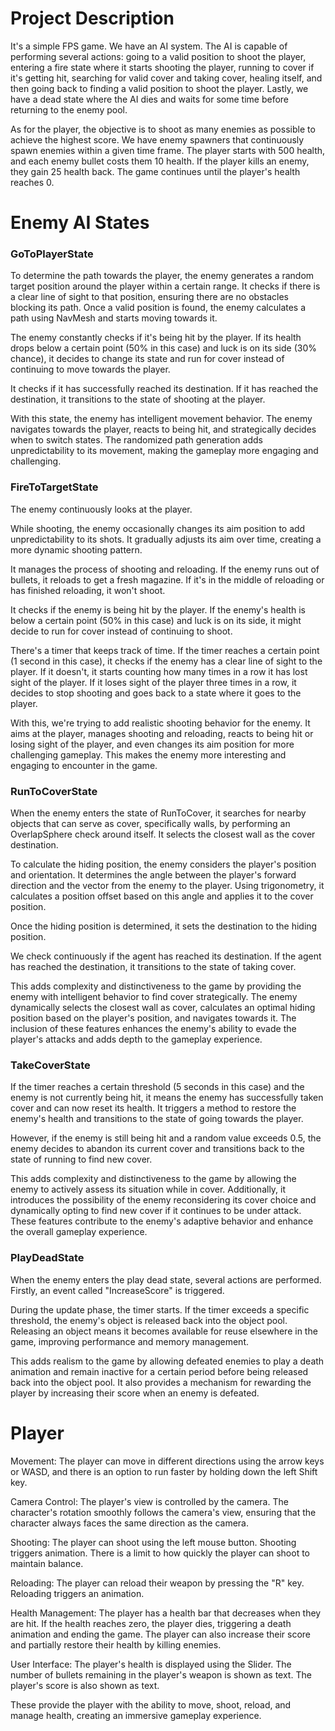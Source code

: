 # Project Description
It's a simple FPS game. We have an AI system. The AI is capable of performing several actions: going to a valid position to shoot the player, entering a fire state where it starts shooting the player, running to cover if it's getting hit, searching for valid cover and taking cover, healing itself, and then going back to finding a valid position to shoot the player. Lastly, we have a dead state where the AI dies and waits for some time before returning to the enemy pool.

As for the player, the objective is to shoot as many enemies as possible to achieve the highest score. We have enemy spawners that continuously spawn enemies within a given time frame. The player starts with 500 health, and each enemy bullet costs them 10 health. If the player kills an enemy, they gain 25 health back. The game continues until the player's health reaches 0.

# Enemy AI States

### GoToPlayerState
To determine the path towards the player, the enemy generates a random target position around the player within a certain range. It checks if there is a clear line of sight to that position, ensuring there are no obstacles blocking its path. Once a valid position is found, the enemy calculates a path using NavMesh and starts moving towards it.

The enemy constantly checks if it's being hit by the player. If its health drops below a certain point (50% in this case) and luck is on its side (30% chance), it decides to change its state and run for cover instead of continuing to move towards the player.

It checks if it has successfully reached its destination. If it has reached the destination, it transitions to the state of shooting at the player.

With this state, the enemy has intelligent movement behavior. The enemy navigates towards the player, reacts to being hit, and strategically decides when to switch states. The randomized path generation adds unpredictability to its movement, making the gameplay more engaging and challenging.
### FireToTargetState
The enemy continuously looks at the player.

While shooting, the enemy occasionally changes its aim position to add unpredictability to its shots. It gradually adjusts its aim over time, creating a more dynamic shooting pattern.

It manages the process of shooting and reloading. If the enemy runs out of bullets, it reloads to get a fresh magazine. If it's in the middle of reloading or has finished reloading, it won't shoot.

It checks if the enemy is being hit by the player. If the enemy's health is below a certain point (50% in this case) and luck is on its side, it might decide to run for cover instead of continuing to shoot.

There's a timer that keeps track of time. If the timer reaches a certain point (1 second in this case), it checks if the enemy has a clear line of sight to the player. If it doesn't, it starts counting how many times in a row it has lost sight of the player. If it loses sight of the player three times in a row, it decides to stop shooting and goes back to a state where it goes to the player.

With this, we're trying to add realistic shooting behavior for the enemy. It aims at the player, manages shooting and reloading, reacts to being hit or losing sight of the player, and even changes its aim position for more challenging gameplay. This makes the enemy more interesting and engaging to encounter in the game.
### RunToCoverState
When the enemy enters the state of RunToCover, it searches for nearby objects that can serve as cover, specifically walls, by performing an OverlapSphere check around itself. It selects the closest wall as the cover destination.

To calculate the hiding position, the enemy considers the player's position and orientation. It determines the angle between the player's forward direction and the vector from the enemy to the player. Using trigonometry, it calculates a position offset based on this angle and applies it to the cover position.

Once the hiding position is determined, it sets the destination to the hiding position.

We check continuously if the agent has reached its destination. If the agent has reached the destination, it transitions to the state of taking cover.

This adds complexity and distinctiveness to the game by providing the enemy with intelligent behavior to find cover strategically. The enemy dynamically selects the closest wall as cover, calculates an optimal hiding position based on the player's position, and navigates towards it. The inclusion of these features enhances the enemy's ability to evade the player's attacks and adds depth to the gameplay experience.
### TakeCoverState
If the timer reaches a certain threshold (5 seconds in this case) and the enemy is not currently being hit, it means the enemy has successfully taken cover and can now reset its health. It triggers a method to restore the enemy's health and transitions to the state of going towards the player.

However, if the enemy is still being hit and a random value exceeds 0.5, the enemy decides to abandon its current cover and transitions back to the state of running to find new cover.

This adds complexity and distinctiveness to the game by allowing the enemy to actively assess its situation while in cover. Additionally, it introduces the possibility of the enemy reconsidering its cover choice and dynamically opting to find new cover if it continues to be under attack. These features contribute to the enemy's adaptive behavior and enhance the overall gameplay experience.
### PlayDeadState
When the enemy enters the play dead state, several actions are performed. Firstly, an event called "IncreaseScore" is triggered.

During the update phase, the timer starts. If the timer exceeds a specific threshold, the enemy's object is released back into the object pool. Releasing an object means it becomes available for reuse elsewhere in the game, improving performance and memory management.

This adds realism to the game by allowing defeated enemies to play a death animation and remain inactive for a certain period before being released back into the object pool. It also provides a mechanism for rewarding the player by increasing their score when an enemy is defeated.
# Player
Movement: The player can move in different directions using the arrow keys or WASD, and there is an option to run faster by holding down the left Shift key.

Camera Control: The player's view is controlled by the camera. The character's rotation smoothly follows the camera's view, ensuring that the character always faces the same direction as the camera.

Shooting: The player can shoot using the left mouse button. Shooting triggers animation. There is a limit to how quickly the player can shoot to maintain balance.

Reloading: The player can reload their weapon by pressing the "R" key. Reloading triggers an animation.

Health Management: The player has a health bar that decreases when they are hit. If the health reaches zero, the player dies, triggering a death animation and ending the game. The player can also increase their score and partially restore their health by killing enemies.

User Interface: The player's health is displayed using the Slider. The number of bullets remaining in the player's weapon is shown as text. The player's score is also shown as text.

These provide the player with the ability to move, shoot, reload, and manage health, creating an immersive gameplay experience.
